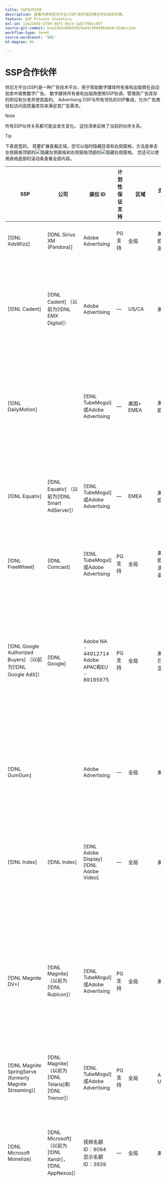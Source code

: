```yaml
---
title: SSP合作伙伴
description: 查看可用供应方平台(SSP)和开放交换合作伙伴的列表。
feature: DSP Private Inventory
exl-id: 13e22d58-b799-46f1-9bce-1a077982c457
source-git-commit: bcb22b61886d3929ad4c509489e8e9c15abcc2ee
workflow-type: tm+mt
source-wordcount: '501'
ht-degree: 0%

---
```


# SSP合作伙伴

供应方平台(SSP)是一种广告技术平台，用于帮助数字媒体所有者和出版商在自动拍卖中销售数字广告。 数字媒体所有者和出版商使用SSP协调、管理其广告库存的供应和分发并使其盈利。 Advertising DSP与所有领先的SSP集成，允许广告商轻松访问高质量库存来满足其广告需求。

>[!NOTE]
>
>所有SSP伙伴关系都可能会发生变化。 这份清单反映了当前的伙伴关系。

>[!TIP]
>
>下表是宽的。 若要扩展查看区域，您可以临时隐藏目录和右侧窗格，方法是单击左侧窗格顶部的![隐藏左侧窗格](/help/dsp/assets/hide-left-pane.png "隐藏左侧窗格")和右侧窗格顶部的![隐藏右侧窗格](/help/dsp/assets/hide-right-pane.png "隐藏右侧窗格")。 您还可以使用表格底部的滚动条查看全部内容。

| SSP | 公司 | 座位 ID | 计划性保证支持 | 区域 | 支持的货币 | 支持的清单 |
| --- | --- | --- | --- | --- | --- | --- |
| [!DNL AdsWizz] | [!DNL Sirius XM (Pandora)] | Adobe Advertising | PG支持 | 全局 | 美元、欧元、英镑 | 音频桌面和移动设备 |
| [!DNL Cadent] | [!DNL Cadent] （以前为[!DNL EMX Digital]） | Adobe Advertising | — | US/CA | 美元 | 显示桌面和移动设备<br><br>视频桌面、移动设备和电视 |
| [!DNL DailyMotion] |  | [!DNL TubeMogul]或Adobe Advertising | — | 美国+ EMEA | 美元，欧元 | 显示桌面和移动设备<br><br>视频桌面、移动设备和电视 |
| [!DNL Equativ] | [!DNL Equativ] （以前为[!DNL Smart AdServer]） | [!DNL TubeMogul]或Adobe Advertising | — | EMEA | 美元，欧元 | 显示桌面和移动设备<br><br>视频桌面和移动设备 |
| [!DNL FreeWheel] | [!DNL Comcast] | [!DNL TubeMogul]或Adobe Advertising | PG支持 | 全局 | 美元、欧元、澳元、英镑 | 视频台式机、移动设备和CTV |
| [!DNL Google Authorized Buyers] （以前为[!DNL Google AdX]） | [!DNL Google] | Adobe NA - 44912714<br>Adobe APAC和EU - 89185975 | PG支持 | 全局 | 美元，巴西雷亚尔 | 音频桌面和移动设备<br><br>显示桌面和移动设备<br><br>视频桌面、移动设备和电视 |
| [!DNL GumGum] |  | Adobe Advertising | — | 全局 | 美元 | 显示桌面和移动设备<br><br>视频桌面和移动设备 |
| [!DNL Index] | [!DNL Index] | [!DNL Adobe Display]<br>[!DNL Adobe Video] | — | 全局 | 美元 | 显示桌面和移动设备<br><br>视频桌面、移动设备和电视 |
| [!DNL Magnite DV+] | [!DNL Magnite] （以前为[!DNL Rubicon]） | [!DNL TubeMogul]或Adobe Advertising | PG支持 | 全局 | 美元 | 音频桌面和移动设备<br><br>显示桌面和移动设备<br><br>视频桌面、移动设备和电视 |
| [!DNL Magnite SpringServe (formerly Magnite Streaming)] | [!DNL Magnite] （以前为[!DNL Telaria]和[!DNL Tremor]） | [!DNL TubeMogul]或Adobe Advertising | PG支持 | 全局 | AUD， USD | 视频台式机、移动设备和CTV |
| [!DNL Microsoft Monetize] | [!DNL Microsoft] （以前为[!DNL Xandr]，[!DNL AppNexus]） | 视频名额ID：9094<br>显示名额ID：3939 | — | 全局 | 美元 | 显示桌面和移动设备<br><br>视频桌面、移动设备和电视 |
| [!DNL Nexxen] | [!DNL Nexxen] （以前为[!DNL Unruly]） | Adobe Advertising | — | 美国+ EMEA | 美元 | 显示桌面和移动设备<br><br>视频桌面、移动设备和电视 |
| [!DNL OpenX] | [!DNL OpenX] | [!DNL TubeMogul]或Adobe Advertising | PG支持 | 全局 | 美元 | 显示桌面和移动设备<br><br>视频桌面、移动设备和电视 |
| [!DNL PubMatic] | [!DNL Pubmatic] | [!DNL TubeMogul]或Adobe Advertising | — | 全局 | 美元 | 显示桌面和移动设备<br><br>视频桌面、移动设备和电视 |
| [!DNL ShareThrough] |  | [!DNL TubeMogul]或Adobe Advertising | — | 全局 | 美元 | 显示桌面和移动设备<br><br>本机显示<br><br>视频桌面、移动设备和电视 |
| [!DNL SmartClip] |  | Adobe Advertising | — | EMEA | 所有货币 | 显示桌面和移动设备<br><br>视频桌面、移动设备和电视 |
| [!DNL Taboola] |  | Adobe Advertising | — | US/CA | 美元 | 视频桌面和移动设备 |
| [!DNL Teads] |  | [!DNL TubeMogul]或Adobe Advertising | — | Outstream Video = Global<br>Display = NA + EMEA | 美元 | 显示桌面和移动设备<br><br>视频桌面和移动设备 |
| [!DNL TripleLift] |  | [!DNL TubeMogul]或Adobe Advertising | — | 全局 | 美元 | 本机显示 |
| [!DNL TripleLift Display & Outstream] |  | [!DNL TubeMogul]或Adobe Advertising | — | 全局 | 美元 | 显示桌面和移动设备<br><br>视频桌面、移动设备和电视 |
| [!DNL Triton] |  | Adobe Advertising | PG支持 | 全局 | 美元 | 音频桌面和移动设备 |
| [!DNL Yahoo] |  | [!DNL TubeMogul]或Adobe Advertising | — | 全局 | 美元 | 显示桌面和移动设备<br><br>视频桌面、移动设备和电视 |

>[!MORELIKETHIS]
>
>* [清单功能概述](inventory-overview.md)


